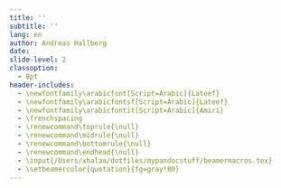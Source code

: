 ```yaml
---
title: '' 
subtitle: ''
lang: en
author: Andreas Hallberg
date:
slide-level: 2
classoption:
  - 8pt
header-includes:
  - \newfontfamily\arabicfont[Script=Arabic]{Lateef}
  - \newfontfamily\arabicfontsf[Script=Arabic]{Lateef}
  - \newfontfamily\arabicfontit[Script=Arabic]{Amiri}
  - \frenchspacing
  - \renewcommand\toprule{\null}
  - \renewcommand\midrule{\null}
  - \renewcommand\bottomrule{\null}
  - \renewcommand\endhead{\null}
  - \input{/Users/xhalaa/dotfiles/mypandocstuff/beamermacros.tex}
  - \setbeamercolor{quotation}{fg=gray!80}
---
```

